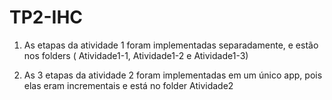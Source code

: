 # TP2-IHC

1. As etapas da atividade 1 foram implementadas separadamente, e estão nos folders ( Atividade1-1, Atividade1-2 e Atividade1-3)

2. As 3 etapas da atividade 2 foram implementadas em um único app, pois elas eram incrementais e está no folder Atividade2
